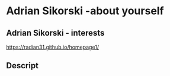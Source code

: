 # Adrian Sikorski -about yourself
## Adrian Sikorski - interests
https://radian31.github.io/homepage1/

## Descript
